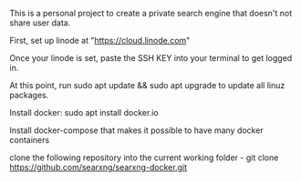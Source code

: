 This is a personal project to create a private search engine that doesn't not share user data. 

First, set up linode at "https://cloud.linode.com"

Once your linode is set, paste the SSH KEY into your terminal to get logged in.

At this point, run sudo apt update && sudo apt upgrade to update all linuz packages.

Install docker: sudo apt install docker.io

Install docker-compose that makes it possible to have many docker containers

clone the following repository into the current working folder - git clone https://github.com/searxng/searxng-docker.git